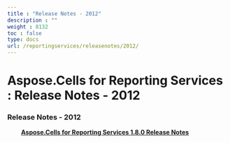```yaml
---
title : "Release Notes - 2012" 
description : "" 
weight : 8132 
toc : false
type: docs
url: /reportingservices/releasenotes/2012/
---
```


# Aspose.Cells for Reporting Services : Release Notes - 2012


### Release Notes - 2012

&nbsp;&nbsp;&nbsp;&nbsp;&nbsp;&nbsp;&nbsp;&nbsp;[**Aspose.Cells for Reporting Services 1.8.0 Release Notes**](https://docs2.aspose.com/cells/reportingservices/releasenotes/2012/aspose.cells+for+reporting+services+1.8.0+release+notes)    


           

